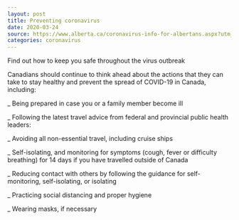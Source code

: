 ```yaml
---
layout: post
title: Preventing coronavirus 
date: 2020-03-24
source: https://www.alberta.ca/coronavirus-info-for-albertans.aspx?utm_source=google&utm_medium=sem&utm_campaign=Covid19&utm_term=prevention&utm_content=v1&gclid=EAIaIQobChMI1szuqaW56AIVjONkCh1dJgx7EAAYASAAEgJhY_D_BwE
categories: coronavirus
---
```


Find out how to keep you safe throughout the virus outbreak

Canadians should continue to think ahead about the actions that they can take to stay healthy and prevent the spread of COVID-19 in Canada, including:

_ Being prepared in case you or a family member become ill

_ Following the latest travel advice from federal and provincial public health leaders:

  _ Avoiding all non-essential travel, including cruise ships
  
  _ Self-isolating, and monitoring for symptoms (cough, fever or difficulty breathing) for 14 days if you have travelled outside of Canada

_ Reducing contact with others by following the guidance for self-monitoring, self-isolating, or isolating

_ Practicing social distancing and proper hygiene 

_ Wearing masks, if necessary
